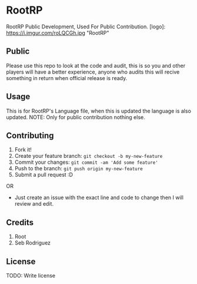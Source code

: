 # RootRP

RootRP Public Development, Used For Public Contribution. 
[logo]: https://i.imgur.com/roLQCGh.jpg "RootRP"

## Public

Please use this repo to look at the code and audit, this is so you and other players will have a better experience, anyone who audits this will recive something in return when official release is ready.

## Usage

This is for RootRP's Language file, when this is updated the language is also updated.
NOTE: Only for public contribution nothing else.

## Contributing

1. Fork it!
2. Create your feature branch: `git checkout -b my-new-feature`
3. Commit your changes: `git commit -am 'Add some feature'`
4. Push to the branch: `git push origin my-new-feature`
5. Submit a pull request :D

OR
* Just create an issue with the exact line and code to change then I will review and edit.

## Credits

1. Root
2. Seb Rodriguez

## License

TODO: Write license

